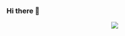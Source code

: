 ### Hi there 👋
<div align="center">
    <img src="https://osu-sig.vercel.app/card?user=shaddarktg&mode=std&lang=en&animation=true">
</div>
<!--
**ShaddarkTG/ShaddarkTG** is a ✨ _special_ ✨ repository because its `README.md` (this file) appears on your GitHub profile.

Here are some ideas to get you started:

- 🔭 I’m currently working on ...
- 🌱 I’m currently learning ...
- 👯 I’m looking to collaborate on ...
- 🤔 I’m looking for help with ...
- 💬 Ask me about ...
- 📫 How to reach me: ...
- 😄 Pronouns: ...
- ⚡ Fun fact: ...
-->
